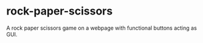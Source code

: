 # rock-paper-scissors
A rock paper scissors game on a webpage with functional buttons acting as GUI.
